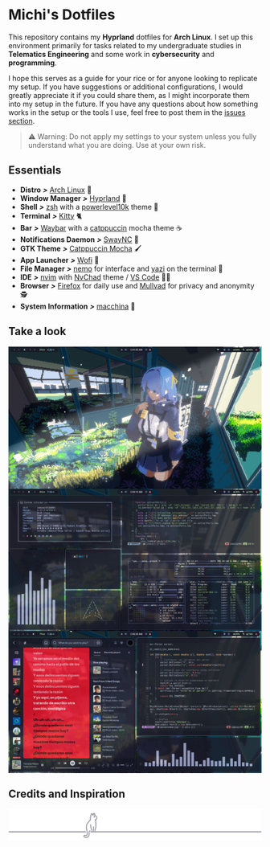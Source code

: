 # Michi's Dotfiles

This repository contains my **Hyprland** dotfiles for **Arch Linux**. I set up this environment primarily for tasks related to my undergraduate studies in **Telematics Engineering** and some work in **cybersecurity** and **programming**.

I hope this serves as a guide for your rice or for anyone looking to replicate my setup. If you have suggestions or additional configurations, I would greatly appreciate it if you could share them, as I might incorporate them into my setup in the future. If you have any questions about how something works in the setup or the tools I use, feel free to post them in the [issues section](https://github.com/sammmDot/dotfiles/issues).

> ⚠️ Warning: Do not apply my settings to your system unless you fully understand what you are doing. Use at your own risk.

## Essentials

* **Distro** _**>**_ [Arch Linux](https://archlinux.org "Keep it simple, stupid") 🐧
* **Window Manager** _**>**_ [Hyprland](https://github.com/hyprwm/Hyprland "Compositor with the looks") 🎨
* **Shell** _**>**_ [zsh](https://www.zsh.org "ZSH rules") with a [powerlevel10k](https://github.com/romkatv/powerlevel10k "speed, flexibility and out-of-the-box experience") theme 🐑
* **Terminal** _**>**_ [Kitty](https://github.com/kovidgoyal/kitty "miau") 🐈
* **Bar** _**>**_ [Waybar](https://github.com/Alexays/Waybar "Highly customizable") with a [catppuccin](https://github.com/catppuccin/waybar "I like the mocha coffe!") mocha theme ☕
* **Notifications Daemon** _**>**_ [SwayNC](https://github.com/ErikReider/SwayNotificationCenter "Very useful") 🔔
* **GTK Theme** _**>**_ [Catppuccin Mocha](https://github.com/catppuccin/catppuccin "miau") 🖌️
* **App Launcher**  _**>**_ [Wofi](https://sr.ht/~scoopta/wofi/ "The best!") 🚀
* **File Manager** _**>**_ [nemo](https://github.com/linuxmint/nemo "Cinnamon stuff") for interface and [yazi](https://github.com/sxyazi/yazi "BUILT IN RUST!!!") on the terminal 📂
* **IDE** _**>**_ [nvim](https://github.com/neovim/neovim "headache :(") with [NvChad](https://nvchad.com "so aesthetic") theme / [VS Code](https://github.com/microsoft/vscode "Open source version") 👨‍💻
* **Browser** _**>**_ [Firefox](https://www.mozilla.org "Super essential") for daily use and [Mullvad](https://mullvad.net "Privacy focus") for privacy and anonymity 🕵️
* **System Information** _**>**_ [macchina](https://github.com/Macchina-CLI/macchina "So clean") 🧼

## Take a look

<img align="center" src="/assets/preview.png">
<img align="center" src="/assets/preview2.png">
<img align="center" src="/assets/preview3.png">

## Credits and Inspiration


<img align="center" src="/assets/cat.svg">
